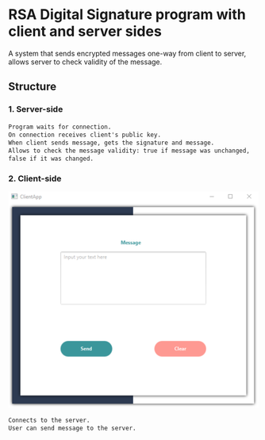# RSA Digital Signature program with client and server sides

A system that sends encrypted messages one-way from client to server, allows server to check validity of the message.

## Structure
### 1. Server-side    
    Program waits for connection.
    On connection receives client's public key.
    When client sends message, gets the signature and message.
    Allows to check the message validity: true if message was unchanged, false if it was changed.
    
### 2. Client-side
![](img/client_side.png)

    Connects to the server.
    User can send message to the server.
    
